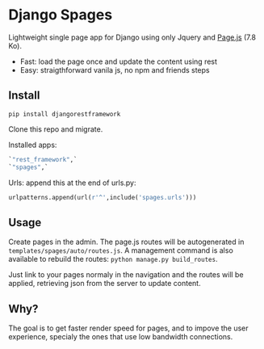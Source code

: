 # Django Spages

Lightweight single page app for Django using only Jquery and [Page.js](https://github.com/visionmedia/page.js) (7.8 Ko). 

- Fast: load the page once and update the content using rest
- Easy: straigthforward vanila js, no npm and friends steps

## Install

``pip install djangorestframework``

Clone this repo and migrate.

Installed apps:

  ```python
`"rest_framework",`
`"spages",`
  ```

Urls: append this at the end of urls.py:

  ```python
urlpatterns.append(url(r'^',include('spages.urls')))
  ```

## Usage

Create pages in the admin. The page.js routes will be autogenerated in ``templates/spages/auto/routes.js``. A 
management command is also available to rebuild the routes: ``python manage.py build_routes``. 

Just link to your pages normaly in the navigation and the routes will be applied, retrieving json 
from the server to update content.

## Why?

The goal is to get faster render speed for pages, and to impove the user experience,
specialy the ones that use low bandwidth connections.